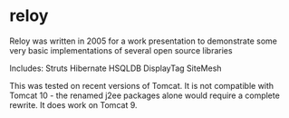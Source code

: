 # reloy

Reloy was written in 2005 for a work presentation to demonstrate some very basic implementations of several open source libraries

Includes:
Struts
Hibernate
HSQLDB
DisplayTag
SiteMesh

This was tested on recent versions of Tomcat.  It is not compatible with Tomcat 10 - the renamed j2ee packages alone would require a complete rewrite.  It does work on Tomcat 9.
